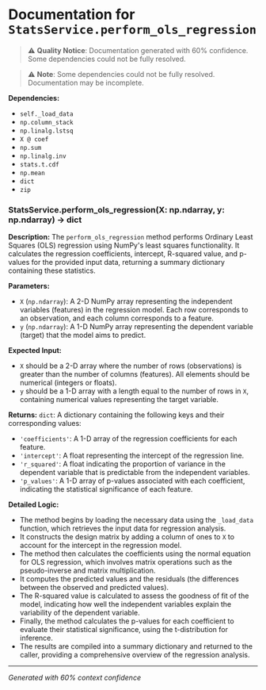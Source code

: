 # Documentation for `StatsService.perform_ols_regression`

> ⚠️ **Quality Notice**: Documentation generated with 60% confidence. Some dependencies could not be fully resolved.


> ⚠️ **Note**: Some dependencies could not be fully resolved. Documentation may be incomplete.

**Dependencies:**
- `self._load_data`
- `np.column_stack`
- `np.linalg.lstsq`
- `X @ coef`
- `np.sum`
- `np.linalg.inv`
- `stats.t.cdf`
- `np.mean`
- `dict`
- `zip`
### StatsService.perform_ols_regression(X: np.ndarray, y: np.ndarray) -> dict

**Description:**
The `perform_ols_regression` method performs Ordinary Least Squares (OLS) regression using NumPy's least squares functionality. It calculates the regression coefficients, intercept, R-squared value, and p-values for the provided input data, returning a summary dictionary containing these statistics.

**Parameters:**
- `X` (`np.ndarray`): A 2-D NumPy array representing the independent variables (features) in the regression model. Each row corresponds to an observation, and each column corresponds to a feature.
- `y` (`np.ndarray`): A 1-D NumPy array representing the dependent variable (target) that the model aims to predict.

**Expected Input:**
- `X` should be a 2-D array where the number of rows (observations) is greater than the number of columns (features). All elements should be numerical (integers or floats).
- `y` should be a 1-D array with a length equal to the number of rows in `X`, containing numerical values representing the target variable.

**Returns:**
`dict`: A dictionary containing the following keys and their corresponding values:
- `'coefficients'`: A 1-D array of the regression coefficients for each feature.
- `'intercept'`: A float representing the intercept of the regression line.
- `'r_squared'`: A float indicating the proportion of variance in the dependent variable that is predictable from the independent variables.
- `'p_values'`: A 1-D array of p-values associated with each coefficient, indicating the statistical significance of each feature.

**Detailed Logic:**
- The method begins by loading the necessary data using the `_load_data` function, which retrieves the input data for regression analysis.
- It constructs the design matrix by adding a column of ones to `X` to account for the intercept in the regression model.
- The method then calculates the coefficients using the normal equation for OLS regression, which involves matrix operations such as the pseudo-inverse and matrix multiplication.
- It computes the predicted values and the residuals (the differences between the observed and predicted values).
- The R-squared value is calculated to assess the goodness of fit of the model, indicating how well the independent variables explain the variability of the dependent variable.
- Finally, the method calculates the p-values for each coefficient to evaluate their statistical significance, using the t-distribution for inference.
- The results are compiled into a summary dictionary and returned to the caller, providing a comprehensive overview of the regression analysis.

---
*Generated with 60% context confidence*
